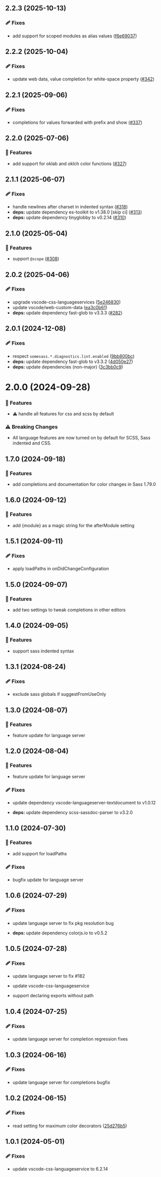 ## 2.2.3 (2025-10-13)

### 🩹 Fixes

- add support for scoped modules as alias values ([f6e69037](https://github.com/wkillerud/some-sass/commit/f6e69037))

## 2.2.2 (2025-10-04)

### 🩹 Fixes

- update web data, value completion for white-space property ([#342](https://github.com/wkillerud/some-sass/pull/342))

## 2.2.1 (2025-09-06)

### 🩹 Fixes

- completions for values forwarded with prefix and show ([#337](https://github.com/wkillerud/some-sass/pull/337))

## 2.2.0 (2025-07-06)

### 🚀 Features

- add support for oklab and oklch color functions ([#327](https://github.com/wkillerud/some-sass/pull/327))

## 2.1.1 (2025-06-07)

### 🩹 Fixes

- handle newlines after charset in indented syntax ([#318](https://github.com/wkillerud/some-sass/pull/318))
- **deps:** update dependency es-toolkit to v1.38.0  [skip ci] ([#313](https://github.com/wkillerud/some-sass/pull/313))
- **deps:** update dependency tinyglobby to v0.2.14 ([#310](https://github.com/wkillerud/some-sass/pull/310))

## 2.1.0 (2025-05-04)

### 🚀 Features

- support `@scope` ([#308](https://github.com/wkillerud/some-sass/pull/308))

## 2.0.2 (2025-04-06)

### 🩹 Fixes

- upgrade vscode-css-languageservices ([5e246830](https://github.com/wkillerud/some-sass/commit/5e246830))
- update vscode/web-custom-data ([ea3c0b61](https://github.com/wkillerud/some-sass/commit/ea3c0b61))
- **deps:** update dependency fast-glob to v3.3.3 ([#282](https://github.com/wkillerud/some-sass/pull/282))

## 2.0.1 (2024-12-08)

### 🩹 Fixes

- respect `somesass.*.diagnostics.lint.enabled` ([9bb800bc](https://github.com/wkillerud/some-sass/commit/9bb800bc))
- **deps:** update dependency fast-glob to v3.3.2 ([4d050e27](https://github.com/wkillerud/some-sass/commit/4d050e27))
- **deps:** update dependencies (non-major) ([3c3bb0c9](https://github.com/wkillerud/some-sass/commit/3c3bb0c9))

# 2.0.0 (2024-09-28)


### 🚀 Features

- ⚠️  handle all features for css and scss by default


### ⚠️  Breaking Changes

- All language features are now turned on by default for SCSS, Sass indented and CSS.

## 1.7.0 (2024-09-18)


### 🚀 Features

- add completions and documentation for color changes in Sass 1.79.0

## 1.6.0 (2024-09-12)


### 🚀 Features

- add {module} as a magic string for the afterModule setting

## 1.5.1 (2024-09-11)


### 🩹 Fixes

- apply loadPaths in onDidChangeConfiguration

## 1.5.0 (2024-09-07)


### 🚀 Features

- add two settings to tweak completions in other editors

## 1.4.0 (2024-09-05)


### 🚀 Features

- support sass indented syntax

## 1.3.1 (2024-08-24)


### 🩹 Fixes

- exclude sass globals if suggestFromUseOnly

## 1.3.0 (2024-08-07)


### 🚀 Features

- feature update for language server

## 1.2.0 (2024-08-04)


### 🚀 Features

- feature update for language server


### 🩹 Fixes

- update dependency vscode-languageserver-textdocument to v1.0.12

- **deps:** update dependency scss-sassdoc-parser to v3.2.0

## 1.1.0 (2024-07-30)


### 🚀 Features

- add support for loadPaths


### 🩹 Fixes

- bugfix update for language server

## 1.0.6 (2024-07-29)


### 🩹 Fixes

- update language server to fix pkg resolution bug

- **deps:** update dependency colorjs.io to v0.5.2

## 1.0.5 (2024-07-28)


### 🩹 Fixes

- update language server to fix #182

- update vscode-css-languageservice

- support declaring exports without path

## 1.0.4 (2024-07-25)


### 🩹 Fixes

- update language server for completion regression fixes

## 1.0.3 (2024-06-16)


### 🩹 Fixes

- update language server for completions bugfix

## 1.0.2 (2024-06-15)


### 🩹 Fixes

- read setting for maximum color decorators ([25d276b5](https://github.com/wkillerud/some-sass/commit/25d276b5))

## 1.0.1 (2024-05-01)


### 🩹 Fixes

- update vscode-css-languageservice to 6.2.14